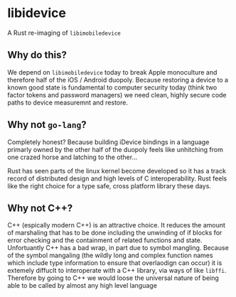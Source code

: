 # libidevice

A Rust re-imaging of `libimobiledevice`

## Why do this?

We depend on `libimobiledevice` today to break Apple monoculture and therefore half of the iOS / Android duopoly.  Because restoring a device to a known good state is fundamental to computer security today (think two factor tokens and password managers) we need clean, highly secure code paths to device measuremnt and restore.

## Why not `go-lang`?

Completely honest?  Because building iDevice bindings in a language primarly owned by the other half of the duopoly feels like unhitching from one crazed horse and latching to the other...

Rust has seen parts of the linux kernel become developed so it has a track record of distributed design and high levels of C interoperability.  Rust feels like the right choice for a type safe, cross platform library these days.

## Why not C++?

C++ (espically modern C++) is an attractive choice.  It reduces the amount of marshaling that has to be done including the unwinding of if blocks for error checking and the containment of related functions and state.  Unfortuantly C++ has a bad wrap, in part due to symbol mangling.  Because of the symbol mangaling (the wildly long and complex function names which include type information to ensure that overlaodign can occur) it is extemely diffuclt to interoperate with a C++ library, via ways of like `libffi`.  Therefore by going to C++ we would loose the universal nature of being able to be called by almost any high level language
